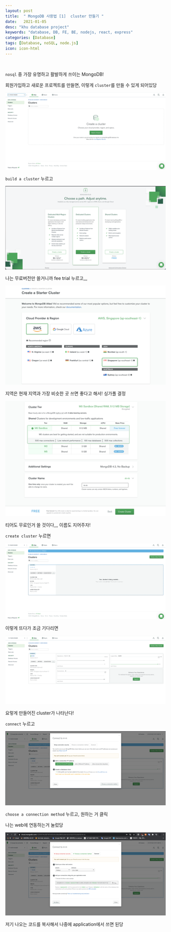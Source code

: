 ```yaml
---
layout: post
title:  " MongoDB 사용법 [1]  cluster 만들기 "
date:   2021-01-05
desc: "khu database project"
keywords: "database, DB, FE, BE, nodejs, react, express"
categories: [Database]
tags: [Database, noSQL, node.js]
icon: icon-html
---
```


<br>

`nosql` 중 가장 유명하고 활발하게 쓰이는 MongoDB!


회원가입하고 새로운 프로젝트를 만들면, 이렇게 `cluster`를 만들 수 있게 되어있당


![1](static/assets/img/blog/mongoDB/mongo1.png)


`build a cluster` 누르고



![1](https://github.com/midannii/midannii.github.io/blob/master/static/assets/img/blog/mongoDB/mongo2.png)


나는 무료버전만 쓸거니까 fee trial 누르고,,,


![1](https://github.com/midannii/midannii.github.io/blob/master/static/assets/img/blog/mongoDB/mongo3.png)


지역은 현재 지역과 가장 비슷한 곳 쓰면 좋다고 해서! 싱가폴 결정


![1](https://github.com/midannii/midannii.github.io/blob/master/static/assets/img/blog/mongoDB/mongo4.png)


티어도 무료인거 쓸 것이다,,, 이름도 지어주자!

`create cluster` 누르면



![1](https://github.com/midannii/midannii.github.io/blob/master/static/assets/img/blog/mongoDB/mongo5.png)

이렇게 뜨다가 조금 기다리면




![1](https://github.com/midannii/midannii.github.io/blob/master/static/assets/img/blog/mongoDB/mongo6.png)


요렇게 만들어진 cluster가 나타난다!

`connect` 누르고

![1](https://github.com/midannii/midannii.github.io/blob/master/static/assets/img/blog/mongoDB/mongo7.png)

`choose a connection method` 누르고, 원하는 거 클릭

나는 web에 연동하는거 눌렀당

![1](https://github.com/midannii/midannii.github.io/blob/master/static/assets/img/blog/mongoDB/mongo8.png)

저기 나오는 코드를 복사해서 나중에 application에서 쓰면 된당

<br>
